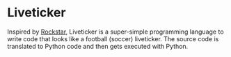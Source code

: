 # Liveticker

Inspired by [Rockstar](https://codewithrockstar.com/), Liveticker is a super-simple programming language to write code that looks like a football (soccer) liveticker.
The source code is translated to Python code and then gets executed with Python.
